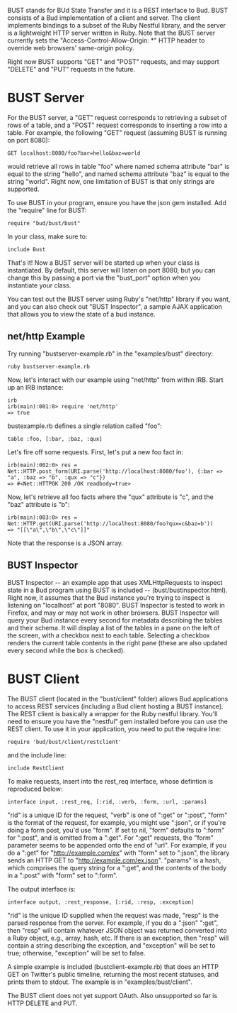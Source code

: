 BUST stands for BUd State Transfer and it is a REST interface to Bud.  BUST consists of a Bud implementation of a client and server.  The client implements bindings to a subset of the Ruby Nestful library, and the server is a lightweight HTTP server written in Ruby.  Note that the BUST server currently sets the "Access-Control-Allow-Origin: *" HTTP header to override web browsers' same-origin policy.

Right now BUST supports "GET" and "POST" requests, and may support "DELETE" and "PUT" requests in the future.

# BUST Server

For the BUST server, a "GET" request corresponds to retrieving a subset of rows of a table, and a "POST" request corresponds to inserting a row into a table.  For example, the following "GET" request (assuming BUST is running on port 8080):

    GET localhost:8080/foo?bar=hello&baz=world

would retrieve all rows in table "foo" where named schema attribute "bar" is equal to the string "hello", and named schema attribute "baz" is equal to the string "world".  Right now, one limitation of BUST is that only strings are supported.

To use BUST in your program, ensure you have the json gem installed.  Add the "require" line for BUST:

    require "bud/bust/bust"

In your class, make sure to:

    include Bust

That's it!  Now a BUST server will be started up when your class is instantiated.  By default, this server will listen on port 8080, but you can change this by passing a port via the "bust_port" option when you instantiate your class.

You can test out the BUST server using Ruby's "net/http" library if you want, and you can also check out "BUST Inspector", a sample AJAX application that allows you to view the state of a bud instance.

## net/http Example

Try running "bustserver-example.rb" in the "examples/bust" directory:

    ruby bustserver-example.rb

Now, let's interact with our example using "net/http" from within IRB.  Start up an IRB instance:

    irb
    irb(main):001:0> require 'net/http'
    => true

bustexample.rb defines a single relation called "foo":

    table :foo, [:bar, :baz, :qux]

Let's fire off some requests.  First, let's put a new foo fact in:

    irb(main):002:0> res = Net::HTTP.post_form(URI.parse('http://localhost:8080/foo'), {:bar => "a", :baz => "b", :qux => "c"})
    => #<Net::HTTPOK 200 /OK readbody=true>

Now, let's retrieve all foo facts where the "qux" attribute is "c", and the "baz" attribute is "b":

    irb(main):003:0> res = Net::HTTP.get(URI.parse('http://localhost:8080/foo?qux=c&baz=b'))
    => "[[\"a\",\"b\",\"c\"]]"

Note that the response is a JSON array.


## BUST Inspector

BUST Inspector -- an example app that uses XMLHttpRequests to inspect state in a Bud program using BUST is included -- (bust/bustinspector.html).  Right now, it assumes that the Bud instance you're trying to inspect is listening on "localhost" at port "8080".  BUST Inspector is tested to work in Firefox, and may or may not work in other browsers.  BUST Inspector will query your Bud instance every second for metadata describing the tables and their schema.  It will display a list of the tables in a pane on the left of the screen, with a checkbox next to each table.  Selecting a checkbox renders the current table contents in the right pane (these are also updated every second while the box is checked).


# BUST Client

The BUST client (located in the "bust/client" folder) allows Bud applications to access REST services (including a Bud client hosting a BUST instance). The REST client is basically a wrapper for the Ruby nestful library. You'll need to ensure you have the "nestful" gem installed before you can use the REST client. To use it in your application, you need to put the require line:

    require 'bud/bust/client/restclient'

and the include line:

    include RestClient

To make requests, insert into the rest_req interface, whose defintion is reproduced below:

    interface input, :rest_req, [:rid, :verb, :form, :url, :params]

"rid" is a unique ID for the request, "verb" is one of ":get" or ":post", "form" is the format of the request, for example, you might use ":json", or if you're doing a form post, you'd use "form". If set to nil, "form" defaults to ":form" for ":post", and is omitted from a ":get". For ":get" requests, the "form" parameter seems to be appended onto the end of "url". For example, if you do a ":get" for "http://example.com/ex" with "form" set to ":json", the library sends an HTTP GET to "http://example.com/ex.json". "params" is a hash, which comprises the query string for a ":get", and the contents of the body in a ":post" with "form" set to ":form".

The output interface is:

    interface output, :rest_response, [:rid, :resp, :exception]

"rid" is the unique ID supplied when the request was made, "resp" is the parsed response from the server. For example, if you do a ":json" ":get", then "resp" will contain whatever JSON object was returned converted into a Ruby object, e.g., array, hash, etc. If there is an exception, then "resp" will contain a string describing the exception, and "exception" will be set to true; otherwise, "exception" will be set to false.

A simple example is included (bustclient-example.rb) that does an HTTP GET on Twitter's public timeline, returning the most recent statuses, and prints them to stdout.  The example is in "examples/bust/client".

The BUST client does not yet support OAuth. Also unsupported so far is HTTP DELETE and PUT.